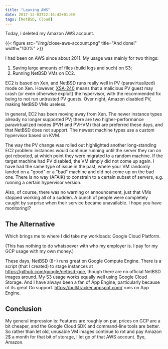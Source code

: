 ```yaml
---
title: "Leaving AWS"
date: 2017-12-03T22:16:42+01:00
tags: [NetBSD, Cloud]
---
```


Today, I deleted my Amazon AWS account.

{{< figure src="/img/close-aws-account.png" title="And done!" width="100%" >}}

I had been on AWS since about 2011. My usage was mainly for two things:

1. Saving large amounts of files (build logs and such) on S3;
2. Running NetBSD VMs on EC2.

EC2 is based on Xen, and NetBSD runs really well in PV (paravirtualized) mode on Xen. However, [XSA-240](https://xenbits.xen.org/xsa/advisory-240.html) means that a malicious PV guest may crash (or even otherwise exploit) the hypervisor, with the recommended fix being to not run untrusted PV guests. Over night, Amazon disabled PV, making NetBSD VMs useless.

In general, EC2 has been moving away from Xen. The newer instance types already no longer supported PV; there are two higher-performance paravirtualized modes (PVH and PVHVM) that are preferred these days, and that NetBSD does not support. The newest machine types use a custom hypervisor based on KVM.

The way the PV change was rolled out highlighted another long-standing EC2 problem: instances would continue running until the server they ran on got rebooted, at which point they were migrated to a random machine. If the target machine had PV disabled, the VM simply did not come up again. I have had the same type of issue in the past, where your VM randomly landed on a "good" or a "bad" machine and did not come up on the bad one. There is no way (AFAIK) to constrain to a certain subset of servers, e.g. running a certain hypervisor version.

Also, of course, there was no warning or announcement, just that VMs stopped working all of a sudden. A bunch of people were completely caught by surprise when their service became unavailable. I hope you have monitoring!?

## The Alternative

Which brings me to where I did take my workloads: Google Cloud Platform. 

(This has nothing to do whatsoever with who my employer is. I pay for my GCP usage with my own money.)

These days, NetBSD (8+) runs great on Google Compute Engine. There is a script (that I created) to stage instances at https://github.com/google/netbsd-gce, though there are no official NetBSD images around. My S3 usage works equally well using Google Cloud Storage. And I have always been a fan of App Engine, particularly because of its great Go support. https://bulktracker.appspot.com/ runs on App Engine.

## Conclusion

My general impression is: Features are roughly on par, prices on GCP are a bit cheaper, and the Google Cloud SDK and command-line tools are better. So rather than let old, unusable VM images continue to rot and pay Amazon 2$ a month for that bit of storage, I let go of that AWS account. Bye, Amazon.
